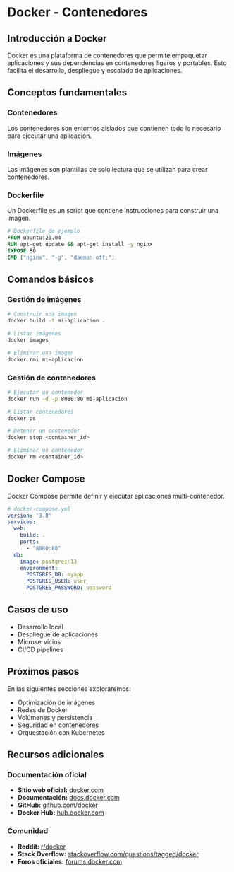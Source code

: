 # Docker - Contenedores

## Introducción a Docker

Docker es una plataforma de contenedores que permite empaquetar aplicaciones y sus dependencias en contenedores ligeros y portables. Esto facilita el desarrollo, despliegue y escalado de aplicaciones.

## Conceptos fundamentales

### Contenedores
Los contenedores son entornos aislados que contienen todo lo necesario para ejecutar una aplicación.

### Imágenes
Las imágenes son plantillas de solo lectura que se utilizan para crear contenedores.

### Dockerfile
Un Dockerfile es un script que contiene instrucciones para construir una imagen.

```dockerfile
# Dockerfile de ejemplo
FROM ubuntu:20.04
RUN apt-get update && apt-get install -y nginx
EXPOSE 80
CMD ["nginx", "-g", "daemon off;"]
```

## Comandos básicos

### Gestión de imágenes
```bash
# Construir una imagen
docker build -t mi-aplicacion .

# Listar imágenes
docker images

# Eliminar una imagen
docker rmi mi-aplicacion
```

### Gestión de contenedores
```bash
# Ejecutar un contenedor
docker run -d -p 8080:80 mi-aplicacion

# Listar contenedores
docker ps

# Detener un contenedor
docker stop <container_id>

# Eliminar un contenedor
docker rm <container_id>
```

## Docker Compose

Docker Compose permite definir y ejecutar aplicaciones multi-contenedor.

```yaml
# docker-compose.yml
version: '3.8'
services:
  web:
    build: .
    ports:
      - "8080:80"
  db:
    image: postgres:13
    environment:
      POSTGRES_DB: myapp
      POSTGRES_USER: user
      POSTGRES_PASSWORD: password
```

## Casos de uso

- Desarrollo local
- Despliegue de aplicaciones
- Microservicios
- CI/CD pipelines

## Próximos pasos

En las siguientes secciones exploraremos:
- Optimización de imágenes
- Redes de Docker
- Volúmenes y persistencia
- Seguridad en contenedores
- Orquestación con Kubernetes

## Recursos adicionales

### Documentación oficial
- **Sitio web oficial:** [docker.com](https://www.docker.com/)
- **Documentación:** [docs.docker.com](https://docs.docker.com/)
- **GitHub:** [github.com/docker](https://github.com/docker)
- **Docker Hub:** [hub.docker.com](https://hub.docker.com/)

### Comunidad
- **Reddit:** [r/docker](https://www.reddit.com/r/docker/)
- **Stack Overflow:** [stackoverflow.com/questions/tagged/docker](https://stackoverflow.com/questions/tagged/docker)
- **Foros oficiales:** [forums.docker.com](https://forums.docker.com/)
